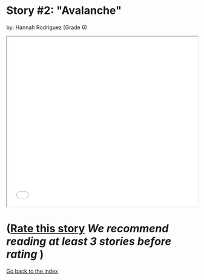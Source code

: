 # Story #2: "Avalanche"
by: Hannah Rodriguez (Grade 6)


<iframe src="../stories/02-The Avalanche.html" height="450px" width="100%"> </iframe>

# ([Rate this story](https://forms.gle/zbTTGuidhwvabMLT9) *We recommend reading at least 3 stories before rating* )

[Go back to the index](../index.md)

